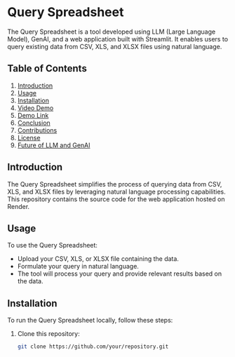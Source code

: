 # Query Spreadsheet

The Query Spreadsheet is a tool developed using LLM (Large Language Model), GenAI, and a web application built with Streamlit. It enables users to query existing data from CSV, XLS, and XLSX files using natural language.

## Table of Contents
1. [Introduction](#introduction)
2. [Usage](#usage)
3. [Installation](#installation)
4. [Video Demo](#video-demo)
5. [Demo Link](#demo-link)
6. [Conclusion](#conclusion)
7. [Contributions](#contributions)
8. [License](#license)
9. [Future of LLM and GenAI](#future-of-llm-and-genai)

## Introduction
The Query Spreadsheet simplifies the process of querying data from CSV, XLS, and XLSX files by leveraging natural language processing capabilities. This repository contains the source code for the web application hosted on Render.

## Usage
To use the Query Spreadsheet:

- Upload your CSV, XLS, or XLSX file containing the data.
- Formulate your query in natural language.
- The tool will process your query and provide relevant results based on the data.

## Installation
To run the Query Spreadsheet locally, follow these steps:

1. Clone this repository:

   ```bash
   git clone https://github.com/your/repository.git
   ```
